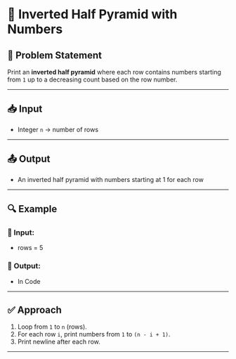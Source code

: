 # 🔢 Inverted Half Pyramid with Numbers

## 📝 Problem Statement

Print an **inverted half pyramid** where each row contains numbers starting from `1` up to a decreasing count based on the row number.

---

## 📥 Input
- Integer `n` → number of rows

---

## 📤 Output
- An inverted half pyramid with numbers starting at 1 for each row

---

## 🔍 Example

### 🔸 Input:

- rows = 5

### 🔸 Output:

- In Code

---

## ✅ Approach

1. Loop from `1` to `n` (rows).
2. For each row `i`, print numbers from `1` to `(n - i + 1)`.
3. Print newline after each row.

---